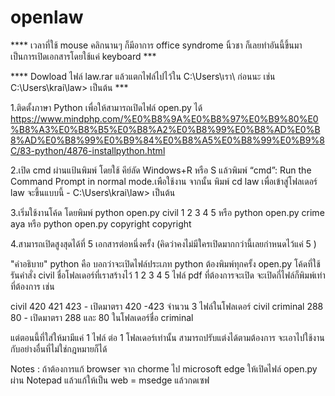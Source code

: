 # openlaw

**** เวลาที่ใช้ mouse คลิกนานๆ ก็มีอาการ office syndrome นิ้วชา ก็เลยทำอันนี้ขึ้นมา เป็นการเปิดเอกสารโดยใช้แค่ keyboard ***

**** Dowload ไฟล์ law.rar แล้วแตกไฟล์ไปไว้ใน C:\Users\เรา\ ก่อนนะ เช่น C:\Users\krai\law> เป็นต้น ***

1.ติดตั้งภาษา Python เพื่อให้สามารถเปิดไฟล์ open.py ได้
https://www.mindphp.com/%E0%B8%9A%E0%B8%97%E0%B9%80%E0%B8%A3%E0%B8%B5%E0%B8%A2%E0%B8%99%E0%B8%AD%E0%B8%AD%E0%B8%99%E0%B9%84%E0%B8%A5%E0%B8%99%E0%B9%8C/83-python/4876-installpython.html

2.เปิด cmd ผ่านแป้นพิมพ์ โดยใช้ คีย์ลัด Windows+R หรือ S แล้วพิมพ์  “cmd”:  Run the Command Prompt in normal mode.เพือใช้งาน
จากนั้น พิมพ์ cd law เพื่อเข้าสู่โฟลเดอร์ law จะขึ้นแบบนี้ - C:\Users\krai\law> เป็นต้น

3.เริ่มใช้งานโค้ด โดยพิมพ์  python open.py civil 1 2 3 4 5 หรือ 
python open.py crime aya หรือ python open.py copyright copyright

4.สามารถเปิดสูงสุดได้ที่ 5 เอกสารต่อหนึ่งครั้ง (คิดว่าคงไม่มีใครเปิดมากกว่านี้เลยกำหนดไว้แค่ 5 )


"คำอธิบาย" 
python คือ บอกว่าจะเปิดไฟล์ประเภท python ต้องพิมพ์ทุกครั้ง
open.py โค้ดที่ใช้รันคำสั่ง
civil ชื่อโฟลเดอร์ที่เราสร้างไว้
1 2 3 4 5 ไฟล์ pdf ที่ต้องการจะเปิด จะเปิดกี่ไฟล์ก็พิมพ์เท่าที่ต้องการ เช่น

civil 420 421 423 - เปิดมาตรา 420 -423 จำนวน 3 ไฟล์ในโฟลเดอร์ civil
criminal 288 80 - เปิดมาตรา 288 และ 80 ในโฟลเดอร์ชื่อ criminal

แต่ตอนนี้ที่ใส่ให้มามีแค่ 1 ไฟล์ ต่อ 1 โฟลเดอร์เท่านั้น สามารถปรับแต่งได้ตามต้องการ จะเอาไปใช้งานกับอย่างอื่นที่ไม่ใช่กฎหมายก็ได้


Notes : ถ้าต้องการแก้ browser จาก chorme ไป microsoft edge ให้เปิดไฟล์ open.py ผ่าน Notepad แล้วแก้ให้เป็น web = msedge แล้วกดเซฟ
